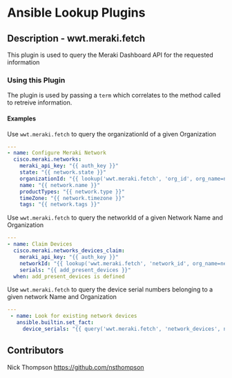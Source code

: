 # Ansible Lookup Plugins

## Description - wwt.meraki.fetch

This plugin is used to query the Meraki Dashboard API for the requested information

### Using this Plugin

The plugin is used by passing a `term` which correlates to the method called to retreive information.

#### Examples

Use `wwt.meraki.fetch` to query the organizationId of a given Organization

```yaml
---
- name: Configure Meraki Network
  cisco.meraki.networks:
    meraki_api_key: "{{ auth_key }}"
    state: "{{ network.state }}"
    organizationId: "{{ lookup('wwt.meraki.fetch', 'org_id', org_name=network.organization, meraki_api_key=auth_key) }}"
    name: "{{ network.name }}"
    productTypes: "{{ network.type }}"
    timeZone: "{{ network.timezone }}"
    tags: "{{ network.tags }}"
```

Use `wwt.meraki.fetch` to query the networkId of a given Network Name and Organization

```yaml
---
- name: Claim Devices
  cisco.meraki.networks_devices_claim:
    meraki_api_key: "{{ auth_key }}"
    networkId: "{{ lookup('wwt.meraki.fetch', 'network_id', org_name=network.organization, meraki_api_key=auth_key, network_name=network.name) }}"
    serials: "{{ add_present_devices }}"
  when: add_present_devices is defined
```

Use `wwt.meraki.fetch` to query the device serial numbers belonging to a given network Name and Organization

```yaml
---
 - name: Look for existing network devices
   ansible.builtin.set_fact:
     device_serials: "{{ query('wwt.meraki.fetch', 'network_devices', network_name=network.name, org_name=network.organization, meraki_api_key=auth_key) }}"
```

## Contributors

Nick Thompson <https://github.com/nsthompson>
